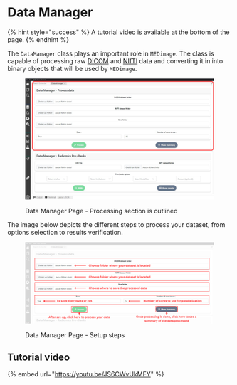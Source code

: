 # Data Manager

{% hint style="success" %}
A tutorial video is available at the bottom of the page.
{% endhint %}

The `DataManager` class plays an important role in `MEDimage`. The class is capable of processing raw [DICOM](https://en.wikipedia.org/wiki/DICOM) and [NIfTI](https://brainder.org/2012/09/23/the-nifti-file-format/) data and converting it in into binary objects that will be used by `MEDimage`.

<figure><img src="../../../.gitbook/assets/DataManagerProcess.png" alt=""><figcaption><p>Data Manager Page - Processing section is outlined</p></figcaption></figure>

The image below depicts the different steps to process your dataset, from options selection to results verification.

<figure><img src="../../../.gitbook/assets/DataManagerSteps.png" alt=""><figcaption><p>Data Manager Page - Setup steps</p></figcaption></figure>



## Tutorial video

{% embed url="https://youtu.be/JS6CWvUkMFY" %}
